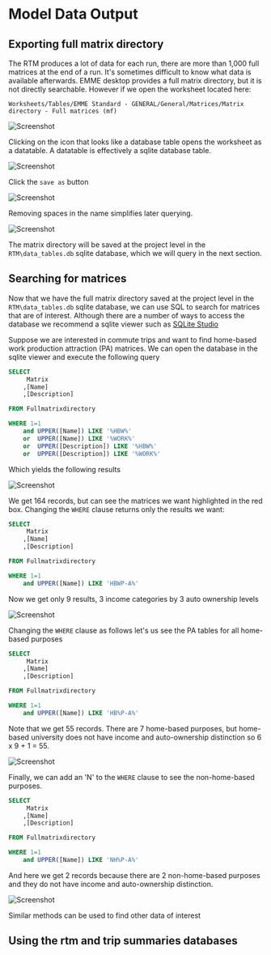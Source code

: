 
# Model Data Output

## Exporting full matrix directory

The RTM produces a lot of data for each run, there are more than 1,000 full matrices at the end of a run.  It's sometimes difficult to know what data is available afterwards.  EMME desktop provides a full matrix directory, but it is not directly searchable. However if we open the worksheet located here:

`Worksheets/Tables/EMME Standard - GENERAL/General/Matrices/Matrix directory - Full matrices (mf)`

![Screenshot](img/data_output/data_extraction_mf_worksheet.png)

Clicking on the icon that looks like a database table opens the worksheet as a datatable.  A datatable is effectively a sqlite database table.  

![Screenshot](img/data_output/data_extraction_datatablebutton.png)

Click the `save as` button 

![Screenshot](img/data_output/data_extraction_datatablesaveas.png)

Removing spaces in the name simplifies later querying.

![Screenshot](img/data_output/data_extraction_datatableremovespace.png)

The matrix directory will be saved at the project level in the `RTM\data_tables.db` sqlite database, which we will query in the next section.  

## Searching for matrices

Now that we have the full matrix directory saved at the project level in the `RTM\data_tables.db` sqlite database, we can use SQL to search for matrices that are of interest.  Although there are a number of ways to access the database we recommend a sqlite viewer such as [SQLite Studio]

Suppose we are interested in commute trips and want to find home-based work production attraction (PA) matrices.  We can open the database in the sqlite viewer and execute the following query

```SQL
SELECT 
     Matrix
    ,[Name]
    ,[Description]

FROM Fullmatrixdirectory

WHERE 1=1
    and UPPER([Name]) LIKE '%HBW%'
    or  UPPER([Name]) LIKE '%WORK%'
    or  UPPER([Description]) LIKE '%HBW%'
    or  UPPER([Description]) LIKE '%WORK%'

```

Which yields the following results

![Screenshot](img/data_output/mf_query_longresults.png)

We get 164 records, but can see the matrices we want highlighted in the red box.  Changing the `WHERE` clause returns only the results we want:

```SQL
SELECT 
     Matrix
    ,[Name]
    ,[Description]

FROM Fullmatrixdirectory

WHERE 1=1
    and UPPER([Name]) LIKE 'HBWP-A%'
```

Now we get only 9 results, 3 income categories by 3 auto ownership levels

![Screenshot](img/data_output/mf_query_shortresults.png)

Changing the `WHERE` clause as follows let's us see the PA tables for all home-based purposes

```SQL
SELECT 
     Matrix
    ,[Name]
    ,[Description]

FROM Fullmatrixdirectory

WHERE 1=1
    and UPPER([Name]) LIKE 'HB%P-A%'
```

Note that we get 55 records.  There are 7 home-based purposes, but home-based university does not have income and auto-ownership distinction so 6 x 9 + 1 = 55.  

![Screenshot](img/data_output/mf_query_hbresults.png)

Finally, we can add an 'N' to the `WHERE` clause to see the non-home-based purposes.  

```SQL
SELECT 
     Matrix
    ,[Name]
    ,[Description]

FROM Fullmatrixdirectory

WHERE 1=1
    and UPPER([Name]) LIKE 'NH%P-A%'
```

And here we get 2 records because there are 2 non-home-based purposes and they do not have income and auto-ownership distinction. 

![Screenshot](img/data_output/mf_query_nhresults.png)

Similar methods can be used to find other data of interest


## Using the rtm and trip summaries databases



<!-- Links -->
[SQLite Studio]: https://sqlitestudio.pl/index.rvt?act=download